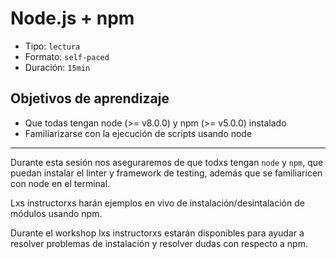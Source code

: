 # Node.js + npm

* Tipo: `lectura`
* Formato: `self-paced`
* Duración: `15min`

## Objetivos de aprendizaje

* Que todas tengan node (>= v8.0.0) y npm (>= v5.0.0) instalado
* Familiarizarse con la ejecución de scripts usando node

***

Durante esta sesión nos aseguraremos de que todxs tengan `node` y `npm`, que
puedan instalar el linter y framework de testing, además que se familiaricen con
node en el terminal.

Lxs instructorxs harán ejemplos en vivo de instalación/desintalación de módulos
usando npm.

Durante el workshop lxs instructorxs estarán disponibles para ayudar a resolver
problemas de instalación y resolver dudas con respecto a npm.
